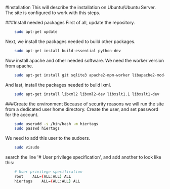 
#Installation
This will describe the installation on Ubuntu/Ubuntu Server. The site is configured to work
with this steps.

###Install needed packages
First of all, update the repository.
```bash
    sudo apt-get update
```
Next, we install the packages needed to build other packages.
```bash
    sudo apt-get install build-essential python-dev
```
Now install apache and other needed software. We need the worker version from apache.
```bash
    sudo apt-get install git sqlite3 apache2-mpm-worker libapache2-mod-wsgi python-virtualenv
```
And last, install the packages needed to build lxml.
```bash
    sudo apt-get install libxml2 libxml2-dev libxslt1.1 libxslt1-dev
```

###Create the environment
Because of security reasons we will run the site from a dedicated user home directory.
Create the user, and set password for the account.
```bash
    sudo useradd -s /bin/bash -m hiertags
    sudo passwd hiertags
```
We need to add this user to the sudoers.
```bash
    sudo visudo
````
search the line '# User privilege specification', and add another to look like this:
```bash
    # User privilege specification
    root    ALL=(ALL:ALL) ALL
    hiertags    ALL=(ALL:ALL) ALL
```

